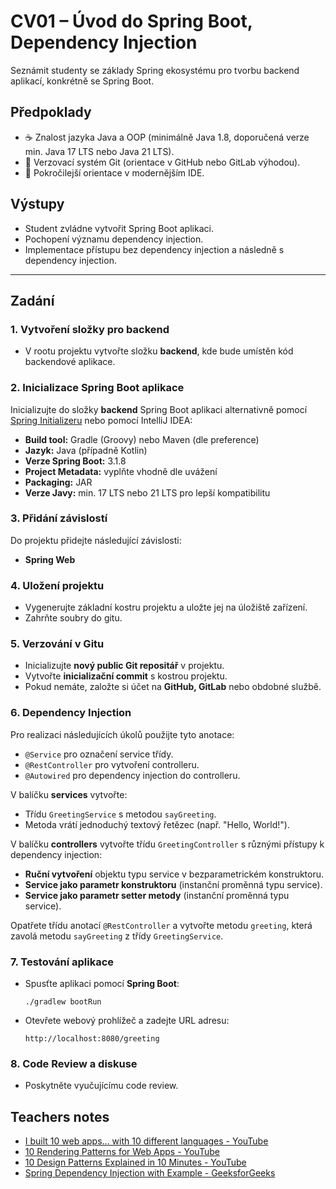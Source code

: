 # CV01 – Úvod do Spring Boot, Dependency Injection

Seznámit studenty se základy Spring ekosystému pro tvorbu backend aplikací, konkrétně se Spring Boot.

## Předpoklady

- ☕ Znalost jazyka Java a OOP (minimálně Java 1.8, doporučená verze min. Java 17 LTS nebo Java 21 LTS).
- 🌲 Verzovací systém Git (orientace v GitHub nebo GitLab výhodou).
- 🧠 Pokročilejší orientace v modernějším IDE.

## Výstupy

- Student zvládne vytvořit Spring Boot aplikaci.
- Pochopení významu dependency injection.
- Implementace přístupu bez dependency injection a následně s dependency injection.

---

## Zadání

### 1. Vytvoření složky pro backend
- V rootu projektu vytvořte složku **backend**, kde bude umístěn kód backendové aplikace.

### 2. Inicializace Spring Boot aplikace
Inicializujte do složky **backend** Spring Boot aplikaci alternativně pomocí [Spring Initializeru](https://start.spring.io) nebo pomocí IntelliJ IDEA:

- **Build tool:** Gradle (Groovy) nebo Maven (dle preference)
- **Jazyk:** Java (případně Kotlin)
- **Verze Spring Boot:** 3.1.8
- **Project Metadata:** vyplňte vhodně dle uvážení
- **Packaging:** JAR
- **Verze Javy:** min. 17 LTS nebo 21 LTS pro lepší kompatibilitu

### 3. Přidání závislostí
Do projektu přidejte následující závislosti:
- **Spring Web**

### 4. Uložení projektu
- Vygenerujte základní kostru projektu a uložte jej na úložiště zařízení.
- Zahrňte soubry do gitu.

### 5. Verzování v Gitu
- Inicializujte **nový public Git repositář** v projektu.
- Vytvořte **inicializační commit** s kostrou projektu.
- Pokud nemáte, založte si účet na **GitHub, GitLab** nebo obdobné službě.

### 6. Dependency Injection
Pro realizaci následujících úkolů použijte tyto anotace:
- `@Service` pro označení service třídy.
- `@RestController` pro vytvoření controlleru.
- `@Autowired` pro dependency injection do controlleru.

V balíčku **services** vytvořte:
- Třídu `GreetingService` s metodou `sayGreeting`.
- Metoda vrátí jednoduchý textový řetězec (např. "Hello, World!").

V balíčku **controllers** vytvořte třídu `GreetingController` s různými přístupy k dependency injection:
- **Ruční vytvoření** objektu typu service v bezparametrickém konstruktoru.
- **Service jako parametr konstruktoru** (instanční proměnná typu service).
- **Service jako parametr setter metody** (instanční proměnná typu service).

Opatřete třídu anotací `@RestController` a vytvořte metodu `greeting`, která zavolá metodu `sayGreeting` z třídy `GreetingService`.

### 7. Testování aplikace
- Spusťte aplikaci pomocí **Spring Boot**:
    ```shell
    ./gradlew bootRun
    ```
- Otevřete webový prohlížeč a zadejte URL adresu:
    ```
    http://localhost:8080/greeting
    ```

### 8. Code Review a diskuse
- Poskytněte vyučujícímu code review.

## Teachers notes

- [I built 10 web apps... with 10 different languages - YouTube](https://www.youtube.com/watch?v=FQPlEnKav48)
- [10 Rendering Patterns for Web Apps - YouTube](https://www.youtube.com/watch?v=Dkx5ydvtpCA)
- [10 Design Patterns Explained in 10 Minutes - YouTube](https://www.youtube.com/watch?v=tv-_1er1mWI)
- [Spring Dependency Injection with Example - GeeksforGeeks](https://www.geeksforgeeks.org/spring-dependency-injection-with-example/)

